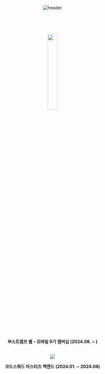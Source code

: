 <div align="center">
  <img src="https://capsule-render.vercel.app/api?type=venom&height=150&color=timeAuto&text=Miensoap&fontAlignY=45&fontSize=40&textBg=false&fontColor=timeAuto&descAlignY=70" alt="header">
</div>

<br><br><br>

<div align="center">
  <image src = "https://github.com/user-attachments/assets/641f8bc9-c8d2-4bdc-a464-9c78cbf77b00" width = 25%/>
  <p style="font-weight:bold;">부스트캠프 웹・모바일 9기 멤버십 (2024.08. ~       )</p>
  <br>
  <image src="https://github.com/user-attachments/assets/4dd1b768-c908-4c96-89d6-84e8f3b0ba88"/>
  <p style="font-weight:bold;">코드스쿼드 마스터즈 백엔드 (2024.01. ~ 2024.08)</p>
</div>

